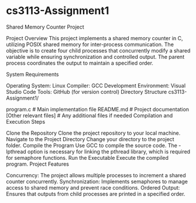# cs3113-Assignment1

Shared Memory Counter Project

Project Overview
This project implements a shared memory counter in C, utilizing POSIX shared memory for inter-process communication. The objective is to create four child processes that concurrently modify a shared variable while ensuring synchronization and controlled output. The parent process coordinates the output to maintain a specified order.

System Requirements

Operating System: Linux
Compiler: GCC
Development Environment: Visual Studio Code
Tools: GitHub (for version control)
Directory Structure
cs3113-Assignment1/

program.c # Main implementation file
README.md # Project documentation
[Other relevant files] # Any additional files if needed
Compilation and Execution Steps

Clone the Repository
Clone the project repository to your local machine.
Navigate to the Project Directory
Change your directory to the project folder.
Compile the Program
Use GCC to compile the source code. The -lpthread option is necessary for linking the pthread library, which is required for semaphore functions.
Run the Executable
Execute the compiled program.
Project Features

Concurrency: The project allows multiple processes to increment a shared counter concurrently.
Synchronization: Implements semaphores to manage access to shared memory and prevent race conditions.
Ordered Output: Ensures that outputs from child processes are printed in a specified order.
